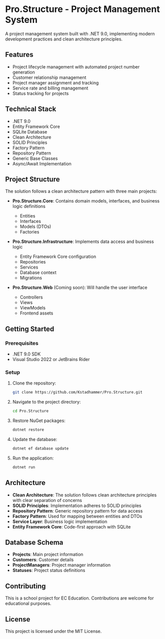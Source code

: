 # Pro.Structure - Project Management System

A project management system built with .NET 9.0, implementing modern development practices and clean architecture principles.

## Features

- Project lifecycle management with automated project number generation
- Customer relationship management
- Project manager assignment and tracking
- Service rate and billing management
- Status tracking for projects

## Technical Stack

- .NET 9.0
- Entity Framework Core
- SQLite Database
- Clean Architecture
- SOLID Principles
- Factory Pattern
- Repository Pattern
- Generic Base Classes
- Async/Await Implementation

## Project Structure

The solution follows a clean architecture pattern with three main projects:

- **Pro.Structure.Core**: Contains domain models, interfaces, and business logic definitions
  - Entities
  - Interfaces
  - Models (DTOs)
  - Factories

- **Pro.Structure.Infrastructure**: Implements data access and business logic
  - Entity Framework Core configuration
  - Repositories
  - Services
  - Database context
  - Migrations

- **Pro.Structure.Web** (Coming soon): Will handle the user interface
  - Controllers
  - Views
  - ViewModels
  - Frontend assets

## Getting Started

### Prerequisites

- .NET 9.0 SDK
- Visual Studio 2022 or JetBrains Rider

### Setup

1. Clone the repository:
   ```bash
   git clone https://github.com/Kstadhammer/Pro.Structure.git
   ```

2. Navigate to the project directory:
   ```bash
   cd Pro.Structure
   ```

3. Restore NuGet packages:
   ```bash
   dotnet restore
   ```

4. Update the database:
   ```bash
   dotnet ef database update
   ```

5. Run the application:
   ```bash
   dotnet run
   ```

## Architecture

- **Clean Architecture**: The solution follows clean architecture principles with clear separation of concerns
- **SOLID Principles**: Implementation adheres to SOLID principles
- **Repository Pattern**: Generic repository pattern for data access
- **Factory Pattern**: Used for mapping between entities and DTOs
- **Service Layer**: Business logic implementation
- **Entity Framework Core**: Code-first approach with SQLite

## Database Schema

- **Projects**: Main project information
- **Customers**: Customer details
- **ProjectManagers**: Project manager information
- **Statuses**: Project status definitions

## Contributing

This is a school project for EC Education. Contributions are welcome for educational purposes.

## License

This project is licensed under the MIT License. 